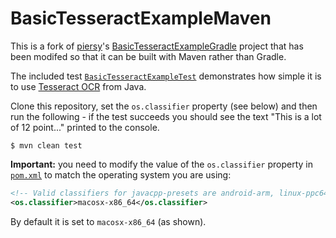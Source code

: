 # BasicTesseractExampleMaven

This is a fork of [piersy](https://github.com/piersy)'s [BasicTesseractExampleGradle](https://github.com/piersy/BasicTesseractExampleGradle) project that has been modifed so that it can be built with Maven rather than Gradle.

The included test [`BasicTesseractExampleTest`](https://github.com/george-hawkins/BasicTesseractExampleMaven/blob/master/src/test/java/BasicTesseractExampleTest.java) demonstrates how simple it is to use [Tesseract OCR](https://github.com/tesseract-ocr/tesseract) from Java.

Clone this repository, set the `os.classifier` property (see below) and then run the following - if the test succeeds you should see the text "This is a lot of 12 point..." printed to the console.

```
$ mvn clean test
```

**Important:** you need to modify the value of the `os.classifier` property in [`pom.xml`](pom.xml) to match the operating system you are using:
```XML
<!-- Valid classifiers for javacpp-presets are android-arm, linux-ppc64le, linux-x86, macosx-x86_64 and windows-x86. -->
<os.classifier>macosx-x86_64</os.classifier>
```
By default it is set to `macosx-x86_64` (as shown).
